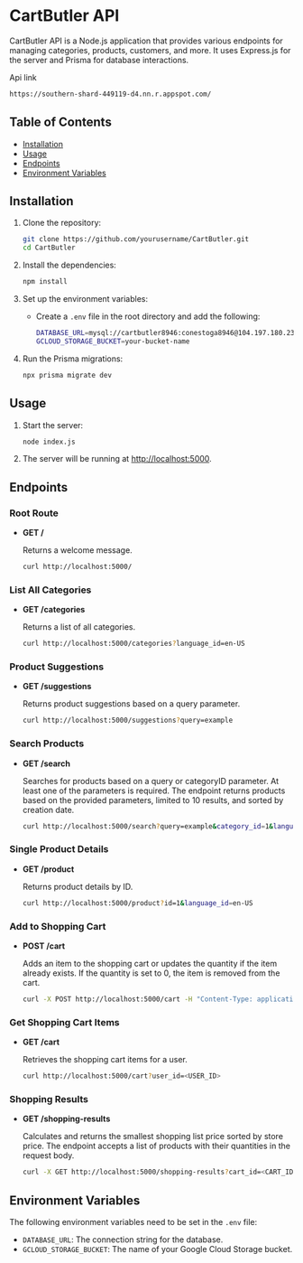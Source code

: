 # CartButler API

CartButler API is a Node.js application that provides various endpoints for managing categories, products, customers, and more. It uses Express.js for the server and Prisma for database interactions.

Api link
```sh
https://southern-shard-449119-d4.nn.r.appspot.com/
```

## Table of Contents

- [Installation](#installation)
- [Usage](#usage)
- [Endpoints](#endpoints)
- [Environment Variables](#environment-variables)

## Installation

1. Clone the repository:

   ```sh
   git clone https://github.com/yourusername/CartButler.git
   cd CartButler
   ```

2. Install the dependencies:
   ```sh
   npm install
   ```

3. Set up the environment variables:
   - Create a `.env` file in the root directory and add the following:
     ```sh
     DATABASE_URL=mysql://cartbutler8946:conestoga8946@104.197.180.231:3306/cartbutler8946
     GCLOUD_STORAGE_BUCKET=your-bucket-name
     ```

4. Run the Prisma migrations:
   ```sh
   npx prisma migrate dev
   ```

## Usage

1. Start the server:
   ```sh
   node index.js
   ```

2. The server will be running at [http://localhost:5000](http://localhost:5000).

## Endpoints

### Root Route
- **GET /**

  Returns a welcome message.

  ```sh
  curl http://localhost:5000/
  ```

### List All Categories
- **GET /categories**

  Returns a list of all categories.

  ```sh
  curl http://localhost:5000/categories?language_id=en-US
  ```

### Product Suggestions
- **GET /suggestions**

  Returns product suggestions based on a query parameter.

  ```sh
  curl http://localhost:5000/suggestions?query=example
  ```

### Search Products
- **GET /search**

  Searches for products based on a query or categoryID parameter. At least one of the parameters is required. The endpoint returns products based on the provided parameters, limited to 10 results, and sorted by creation date.

  ```sh
  curl http://localhost:5000/search?query=example&category_id=1&language_id=en-US
  ```

### Single Product Details
- **GET /product**

  Returns product details by ID.

  ```sh
  curl http://localhost:5000/product?id=1&language_id=en-US
  ```

### Add to Shopping Cart
- **POST /cart**

  Adds an item to the shopping cart or updates the quantity if the item already exists. If the quantity is set to 0, the item is removed from the cart.

  ```sh
  curl -X POST http://localhost:5000/cart -H "Content-Type: application/json" -d '{"user_id": "1", "product_id": "1", "quantity": 2}'
  ```

### Get Shopping Cart Items
- **GET /cart**

  Retrieves the shopping cart items for a user.

  ```sh
  curl http://localhost:5000/cart?user_id=<USER_ID>
  ```

### Shopping Results
- **GET /shopping-results**

  Calculates and returns the smallest shopping list price sorted by store price. The endpoint accepts a list of products with their quantities in the request body.

  ```sh
  curl -X GET http://localhost:5000/shopping-results?cart_id=<CART_ID>&user_id=<USER_ID>
  ```

## Environment Variables

The following environment variables need to be set in the `.env` file:

- `DATABASE_URL`: The connection string for the database.
- `GCLOUD_STORAGE_BUCKET`: The name of your Google Cloud Storage bucket.
